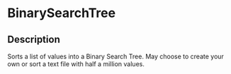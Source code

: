 # BinarySearchTree

## Description

Sorts a list of values into a Binary Search Tree. May choose to create your own or sort a text file with half a million values.
